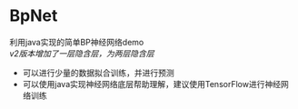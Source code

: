# BpNet
利用java实现的简单BP神经网络demo  
*v2版本增加了一层隐含层，为两层隐含层*
+ 可以进行少量的数据拟合训练，并进行预测
+ 可以使用java实现神经网络底层帮助理解，建议使用TensorFlow进行神经网络训练
